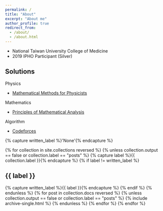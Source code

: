 ```yaml
---
permalink: /
title: "About"
excerpt: "About me"
author_profile: true
redirect_from: 
  - /about/
  - /about.html
---
```


* National Taiwan University College of Medicine
* 2019 IPHO Participant (Silver)

Solutions
------

Physics

  * [Mathematical Methods for Physicists](https://hikarimusic.github.io/solutions)

Mathematics

  * [Principles of Mathematical Analysis](https://hikarimusic.github.io/solutions)

Algorithm

  *  [Codeforces](https://hikarimusic.github.io/solutions)



{% capture written_label %}'None'{% endcapture %}

{% for collection in site.collections reversed %}
{% unless collection.output == false or collection.label == "posts" %}
  {% capture label %}{{ collection.label }}{% endcapture %}
  {% if label != written_label %}
  <h2>{{ label }}</h2>
  {% capture written_label %}{{ label }}{% endcapture %}
  {% endif %}
{% endunless %}
{% for post in collection.docs reversed %}
  {% unless collection.output == false or collection.label == "posts" %}
  {% include archive-single.html %}
  {% endunless %}
{% endfor %}
{% endfor %}
